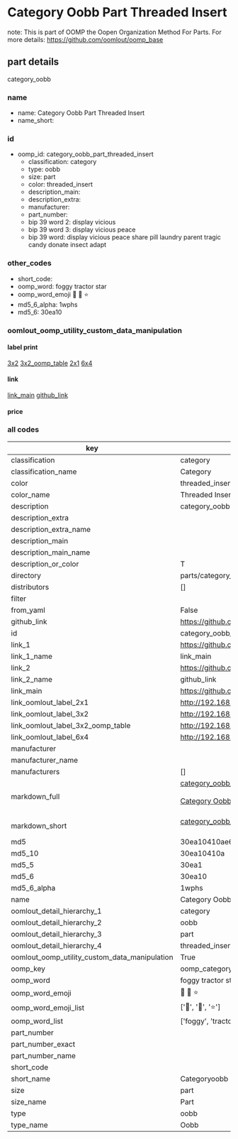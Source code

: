 # Category Oobb Part Threaded Insert  

note: This is part of OOMP the Oopen Organization Method For Parts. For more details: https://github.com/oomlout/oomp_base

##  part details



category_oobb

### name
* name: Category Oobb Part Threaded Insert
* name_short: 
### id
* oomp_id: category_oobb_part_threaded_insert
  * classification: category
  * type: oobb
  * size: part
  * color: threaded_insert
  * description_main: 
  * description_extra: 
  * manufacturer: 
  * part_number: 
  * bip 39 word 2: display vicious
  * bip 39 word 3: display vicious peace
  * bip 39 word: display vicious peace share pill laundry parent tragic candy donate insect adapt

### other_codes
* short_code: 
* oomp_word: foggy tractor star
* oomp_word_emoji :foggy: :tractor: :star:
* md5_6_alpha: 1wphs
* md5_6: 30ea10






### oomlout_oomp_utility_custom_data_manipulation
#### label print
[3x2](http://192.168.1.245:1112/?label=oomp%201wphs)
[3x2_oomp_table](http://192.168.1.107:1112/?label=oomp%201wphs)
[2x1](http://192.168.1.242:1112/?label=oomp%201wphs)
[6x4](http://192.168.1.55:1112/?label=oomp%201wphs)    

#### link

[link_main](https://github.com/oomlout/oomlout_oomp_current_version_messy/tree/main/parts/category_oobb_part_threaded_insert) [github_link](https://github.com/oomlout/oomlout_oomp_part_src/tree/main/parts/category_oobb_part_threaded_insert)                             

#### price







### all codes 
| key | value |  
| --- | --- |  
| classification | category |  
| classification_name | Category |  
| color | threaded_insert |  
| color_name | Threaded Insert |  
| description | category_oobb |  
| description_extra |  |  
| description_extra_name |  |  
| description_main |  |  
| description_main_name |  |  
| description_or_color | T  |  
| directory | parts/category_oobb_part_threaded_insert |  
| distributors | [] |  
| filter |  |  
| from_yaml | False |  
| github_link | https://github.com/oomlout/oomlout_oomp_part_src/tree/main/parts/category_oobb_part_threaded_insert |  
| id | category_oobb_part_threaded_insert |  
| link_1 | https://github.com/oomlout/oomlout_oomp_current_version_messy/tree/main/parts/category_oobb_part_threaded_insert |  
| link_1_name | link_main |  
| link_2 | https://github.com/oomlout/oomlout_oomp_part_src/tree/main/parts/category_oobb_part_threaded_insert |  
| link_2_name | github_link |  
| link_main | https://github.com/oomlout/oomlout_oomp_current_version_messy/tree/main/parts/category_oobb_part_threaded_insert |  
| link_oomlout_label_2x1 | http://192.168.1.242:1112/?label=oomp%201wphs |  
| link_oomlout_label_3x2 | http://192.168.1.245:1112/?label=oomp%201wphs |  
| link_oomlout_label_3x2_oomp_table | http://192.168.1.107:1112/?label=oomp%201wphs |  
| link_oomlout_label_6x4 | http://192.168.1.55:1112/?label=oomp%201wphs |  
| manufacturer |  |  
| manufacturer_name |  |  
| manufacturers | [] |  
| markdown_full | [category_oobb_part_threaded_insert](https://github.com/oomlout/oomlout_oomp_current_version_messy/tree/main/parts/category_oobb_part_threaded_insert)<br>[](https://github.com/oomlout/oomlout_oomp_current_version_messy/tree/main/parts/category_oobb_part_threaded_insert)<br>[Category Oobb Part Threaded Insert](https://github.com/oomlout/oomlout_oomp_current_version_messy/tree/main/parts/category_oobb_part_threaded_insert)<br><br> |  
| markdown_short | [category_oobb_part_threaded_insert](https://github.com/oomlout/oomlout_oomp_current_version_messy/tree/main/parts/category_oobb_part_threaded_insert)<br><br> |  
| md5 | 30ea10410ae6f405f6d26c5343bce1fc |  
| md5_10 | 30ea10410a |  
| md5_5 | 30ea1 |  
| md5_6 | 30ea10 |  
| md5_6_alpha | 1wphs |  
| name | Category Oobb Part Threaded Insert |  
| oomlout_detail_hierarchy_1 | category |  
| oomlout_detail_hierarchy_2 | oobb |  
| oomlout_detail_hierarchy_3 | part |  
| oomlout_detail_hierarchy_4 | threaded_insert |  
| oomlout_oomp_utility_custom_data_manipulation | True |  
| oomp_key | oomp_category_oobb_part_threaded_insert |  
| oomp_word | foggy tractor star |  
| oomp_word_emoji | :foggy: :tractor: :star: |  
| oomp_word_emoji_list | [':foggy:', ':tractor:', ':star:'] |  
| oomp_word_list | ['foggy', 'tractor', 'star'] |  
| part_number |  |  
| part_number_exact |  |  
| part_number_name |  |  
| short_code |  |  
| short_name | Categoryoobb |  
| size | part |  
| size_name | Part |  
| type | oobb |  
| type_name | Oobb |  
